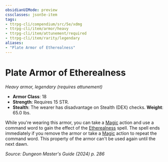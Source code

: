 ```yaml
---
obsidianUIMode: preview
cssclasses: json5e-item
tags:
- ttrpg-cli/compendium/src/5e/xdmg
- ttrpg-cli/item/armor/heavy
- ttrpg-cli/item/attunement/required
- ttrpg-cli/item/rarity/legendary
aliases: 
- "Plate Armor of Etherealness"
---
```

# Plate Armor of Etherealness
*Heavy armor, legendary (requires attunement)*  


- **Armor Class**: 18
- **Strength**: Requires 15 STR.
- **Stealth**: The wearer has disadvantage on Stealth (DEX) checks.
**Weight**: 65.0 lbs.

While you're wearing this armor, you can take a [Magic](3-Compendium/rules/actions.md#Magic) action and use a command word to gain the effect of the [Etherealness](3-Compendium/spells/etherealness-xphb.md) spell. The spell ends immediately if you remove the armor or take a [Magic](3-Compendium/rules/actions.md#Magic) action to repeat the command word. This property of the armor can't be used again until the next dawn.

*Source: Dungeon Master's Guide (2024) p. 286*